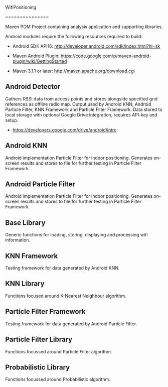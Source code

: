 WifiPositioning

===============


Maven POM Project containing analysis application and supporting libraries.


Android modules require the following resources required to build:

* Android SDK API16: http://developer.android.com/sdk/index.html?hl=sk

* Maven Android Plugin: https://code.google.com/p/maven-android-plugin/wiki/GettingStarted

* Maven 3.1.1 or later: http://maven.apache.org/download.cgi



## Android Detector

Gathers RSSI data from access points and stores alongside specified grid references as offline radio map. Output used by Android KNN, Android Particle Filter, KNN Framework and Particle Filter Framework.
Data stored to local storage with optional Google Drive integration, requires API-key and setup.

* https://developers.google.com/drive/android/intro



## Android KNN

Android implementation Particle Filter for indoor positioning. Generates on-screen results and stores to file for further testing in Particle Filter Framework.



## Android Particle Filter

Android implementation Particle Filter for indoor positioning. Generates on-screen results and stores to file for further testing in Particle Filter Framework.



## Base Library

Generic functions for loading, storing, displaying and processing wifi information.



## KNN Framework

Testing framework for data generated by Android KNN.



## KNN Library

Functions focused around K-Nearest Neighbour algorithm.



## Particle Filter Framework

Testing framework for data generated by Android Particle Filter.

## Particle Filter Library

Functions focussed around Particle Filter algorithm.



## Probabilistic Library

Functions focussed around Probabilistic algorithm.

